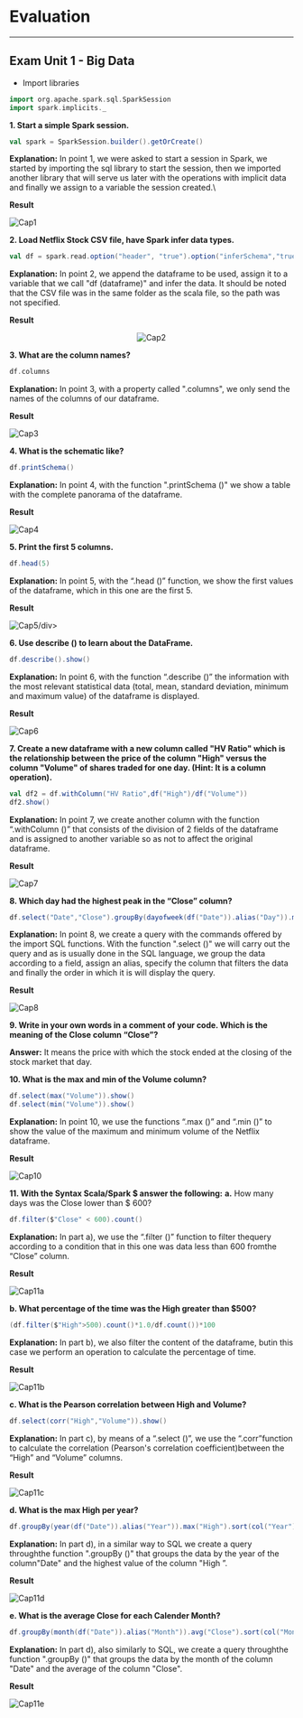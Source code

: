 # Evaluation
--- 
## Exam Unit 1 - Big Data
- Import libraries
```scala
import org.apache.spark.sql.SparkSession
import spark.implicits._
```
**1. Start a simple Spark session.**
 ```scala 
val spark = SparkSession.builder().getOrCreate()
```
**Explanation:** In point 1, we were asked to start a session in Spark, we started by importing the sql library to start the session, then we imported another library that will serve us later with the operations with implicit data and finally we assign to a variable the session created.\

**Result**
<html><div><img src="https://i.ibb.co/Xt582DY/Cap1.png" alt="Cap1"></div></html>



**2. Load Netflix Stock CSV file, have Spark infer data types.**
```scala
val df = spark.read.option("header", "true").option("inferSchema","true")csv("Netflix_2011_2016.csv")
```
**Explanation:** In point 2, we append the dataframe to be used, assign it to a variable that we call "df (dataframe)" and infer the data. It should be noted that the CSV file was in the same folder as the scala file, so the path was not specified.

**Result**
<html><div align="center"><img src="https://i.ibb.co/TTyHyxx/Cap2.png" alt="Cap2"></div></html>



**3. What are the column names?**
```scala
df.columns
```
**Explanation:** In point 3, with a property called ".columns", we only send the names of the columns of our dataframe.

**Result**
<html><div><img src="https://i.ibb.co/HzBsWyM/Cap3.png" alt="Cap3"></div></html>



**4. What is the schematic like?**
```scala 
df.printSchema()
```
**Explanation:** In point 4, with the function ".printSchema ()" we show a table with the complete panorama of the dataframe.

**Result**
<html><div><img src="https://i.ibb.co/QF8Z91j/Cap4.png" alt="Cap4"></div></html>



**5. Print the first 5 columns.**
```scala
df.head(5)
```
**Explanation:** In point 5, with the “.head ()” function, we show the first values ​​of the dataframe, which in this one are the first 5.

**Result**
<html><div><img src="https://i.ibb.co/h7KkwTD/Cap5.png" alt="Cap5">/div></html>



**6. Use describe () to learn about the DataFrame.** 
```scala
df.describe().show()
```
**Explanation:** In point 6, with the function “.describe ()” the information with the most relevant statistical data (total, mean, standard deviation, minimum and maximum value) of the dataframe is displayed.

**Result**
<html><div><img src="https://i.ibb.co/CVQrF2Y/Cap6.png" alt="Cap6"></div></html>



**7. Create a new dataframe with a new column called "HV Ratio" which is the relationship between the price of the column "High" versus the column "Volume" of shares traded for one day. (Hint: It is a column operation).**
```scala
val df2 = df.withColumn("HV Ratio",df("High")/df("Volume"))
df2.show() 
```
**Explanation:** In point 7, we create another column with the function “.withColumn ()” that consists of the division of 2 fields of the dataframe and is assigned to another variable so as not to affect the original dataframe.

**Result**
<html><div><img src="https://i.ibb.co/3FgK0k5/Cap7.png" alt="Cap7"></div></html>



**8. Which day had the highest peak in the “Close” column?**
```scala
df.select("Date","Close").groupBy(dayofweek(df("Date")).alias("Day")).max("Close").sort(col("Day").asc).show(1)
```
**Explanation:** In point 8, we create a query with the commands offered by the import SQL functions. With the function ".select ()" we will carry out the query and as is usually done in the SQL language, we group the data according to a field, assign an alias, specify the column that filters the data and finally the order in which it is will display the query.

**Result**
<html><div><img src="https://i.ibb.co/qnBwD8g/Cap8.png" alt="Cap8"></div></html>



**9. Write in your own words in a comment of your code. Which is the meaning of the Close column “Close”?**

**Answer:** It means the price with which the stock ended at the closing of the stock market that day.


**10. What is the max and min of the Volume column?**
```scala
df.select(max("Volume")).show()
df.select(min("Volume")).show()
```
**Explanation:** In point 10, we use the functions “.max ()” and “.min ()” to show the value of the maximum and minimum volume of the Netflix dataframe.

**Result**
<html><div><img src="https://i.ibb.co/jyQ2b2s/Cap10.png" alt="Cap10"></div></html>



**11. With the Syntax Scala/Spark $ answer the following:**
**a.** How many days was the Close lower than $ 600?
```scala
df.filter($"Close" < 600).count()
```
 **Explanation:** In part a), we use the “.filter ()” function to filter thequery according to a condition that in this one was data less than 600 fromthe “Close” column.

**Result**
<html><div><img src="https://i.ibb.co/7CWH2p0/Cap11a.png" alt="Cap11a"></div></html>



**b. What percentage of the time was the High greater than $500?**
```scala
(df.filter($"High">500).count()*1.0/df.count())*100
```
**Explanation:** In part b), we also filter the content of the dataframe, butin this case we perform an operation to calculate the percentage of time.

**Result**
<html><div><img src="https://i.ibb.co/HNK1gL7/Cap11b.png" alt="Cap11b"></div></html>



**c. What is the Pearson correlation between High and Volume?**
```scala
df.select(corr("High","Volume")).show()
```
**Explanation:** In part c), by means of a “.select ()”, we use the “.corr”function to calculate the correlation (Pearson's correlation coefficient)between the “High” and “Volume” columns.

**Result**
<html><div><img src="https://i.ibb.co/7rtCjpv/Cap11c.png" alt="Cap11c"></div></html>



**d. What is the max High per year?**
```scala
df.groupBy(year(df("Date")).alias("Year")).max("High").sort(col("Year").desc)show()
```
**Explanation:** In part d), in a similar way to SQL we create a query throughthe function ".groupBy ()" that groups the data by the year of the column"Date" and the highest value of the column "High ”.

**Result**
<html><div><img src="https://i.ibb.co/tm9TVwr/Cap11d.png" alt="Cap11d"></div></html>



**e. What is the average Close for each Calender Month?**
```scala
df.groupBy(month(df("Date")).alias("Month")).avg("Close").sort(col("Month")asc).show() 
```
**Explanation:** In part d), also similarly to SQL, we create a query throughthe function ".groupBy ()" that groups the data by the month of the column "Date" and the average of the column "Close".

**Result**
<html><div><img src="https://i.ibb.co/SVHXTqp/Cap11e.png" alt="Cap11e"></div></html>